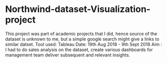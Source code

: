  # Northwind-dataset-Visualization-project

This project was part of academic projects that I did, hence source of the dataset is unknown to me, but a simple google search might give a links to similar datset.
Tool used: Tableau
Date: 19th Aug 2018 - 9th Sept 2018
Aim : I had to do sales analysis on the dataset, create various dashboards for management team deliver subsequent and relevant insights.
